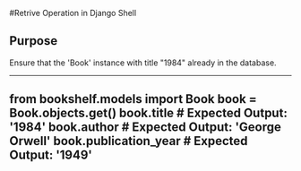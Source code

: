 #Retrive Operation in Django Shell

## Purpose
Ensure that the 'Book' instance with title "1984" already in the database.

---
from bookshelf.models import Book
book = Book.objects.get()
book.title # Expected Output: '1984'
book.author # Expected Output: 'George Orwell'
book.publication_year # Expected Output: '1949'
---